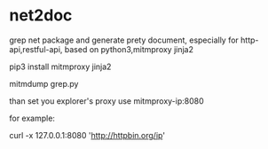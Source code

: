 # net2doc
grep net package and generate prety document, especially for http-api,restful-api, based on python3,mitmproxy jinja2

pip3 install mitmproxy jinja2

mitmdump grep.py

than set you explorer's proxy use  mitmproxy-ip:8080

for example:

curl -x 127.0.0.1:8080   'http://httpbin.org/ip'
